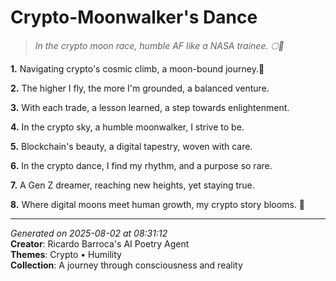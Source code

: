 # Crypto-Moonwalker's Dance

> *In the crypto moon race, humble AF like a NASA trainee. 🌕🚀*

**1.** Navigating crypto's cosmic climb, a moon-bound journey.🚀


**2.** The higher I fly, the more I'm grounded, a balanced venture.


**3.** With each trade, a lesson learned, a step towards enlightenment.


**4.** In the crypto sky, a humble moonwalker, I strive to be.


**5.** Blockchain's beauty, a digital tapestry, woven with care.


**6.** In the crypto dance, I find my rhythm, and a purpose so rare.


**7.** A Gen Z dreamer, reaching new heights, yet staying true.


**8.** Where digital moons meet human growth, my crypto story blooms. 🌙



---

*Generated on 2025-08-02 at 08:31:12*  
**Creator**: Ricardo Barroca's AI Poetry Agent  
**Themes**: Crypto • Humility  
**Collection**: A journey through consciousness and reality